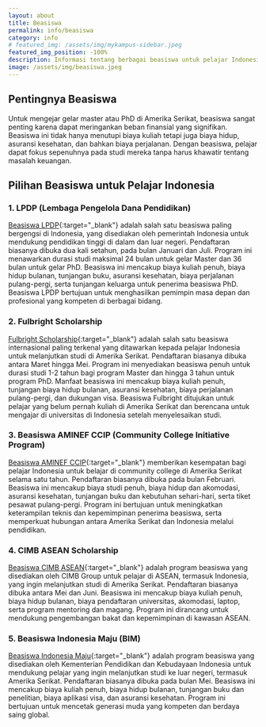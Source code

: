 ```yaml
---
layout: about
title: Beasiswa
permalink: info/beasiswa
category: info
# featured_img: /assets/img/mykampus-sidebar.jpeg
featured_img_position: -100%
description: Informasi tentang berbagai beasiswa untuk pelajar Indonesia yang ingin melanjutkan studi master atau PhD di Amerika Serikat, termasuk LPDP, Fulbright, AMINEF CCIP, CIMB ASEAN, dan Beasiswa Indonesia Maju.
image: /assets/img/beasiswa.jpeg
---
```


## Pentingnya Beasiswa

Untuk mengejar gelar master atau PhD di Amerika Serikat, beasiswa sangat penting karena dapat meringankan beban finansial yang signifikan. Beasiswa ini tidak hanya menutupi biaya kuliah tetapi juga biaya hidup, asuransi kesehatan, dan bahkan biaya perjalanan. Dengan beasiswa, pelajar dapat fokus sepenuhnya pada studi mereka tanpa harus khawatir tentang masalah keuangan.

## Pilihan Beasiswa untuk Pelajar Indonesia

### 1. **LPDP (Lembaga Pengelola Dana Pendidikan)**

[Beasiswa LPDP](https://lpdp.kemenkeu.go.id/){:target="_blank"} adalah salah satu beasiswa paling bergengsi di Indonesia, yang disediakan oleh pemerintah Indonesia untuk mendukung pendidikan tinggi di dalam dan luar negeri. Pendaftaran biasanya dibuka dua kali setahun, pada bulan Januari dan Juli. Program ini menawarkan durasi studi maksimal 24 bulan untuk gelar Master dan 36 bulan untuk gelar PhD. Beasiswa ini mencakup biaya kuliah penuh, biaya hidup bulanan, tunjangan buku, asuransi kesehatan, biaya perjalanan pulang-pergi, serta tunjangan keluarga untuk penerima beasiswa PhD. Beasiswa LPDP bertujuan untuk menghasilkan pemimpin masa depan dan profesional yang kompeten di berbagai bidang.

### 2. **Fulbright Scholarship**

[Fulbright Scholarship](https://www.aminef.or.id/grants-for-indonesians/fulbright-programs/scholarship/){:target="_blank"} adalah salah satu beasiswa internasional paling terkenal yang ditawarkan kepada pelajar Indonesia untuk melanjutkan studi di Amerika Serikat. Pendaftaran biasanya dibuka antara Maret hingga Mei. Program ini menyediakan beasiswa penuh untuk durasi studi 1-2 tahun bagi program Master dan hingga 3 tahun untuk program PhD. Manfaat beasiswa ini mencakup biaya kuliah penuh, tunjangan biaya hidup bulanan, asuransi kesehatan, biaya perjalanan pulang-pergi, dan dukungan visa. Beasiswa Fulbright ditujukan untuk pelajar yang belum pernah kuliah di Amerika Serikat dan berencana untuk mengajar di universitas di Indonesia setelah menyelesaikan studi.

### 3. **Beasiswa AMINEF CCIP (Community College Initiative Program)**

[Beasiswa AMINEF CCIP](https://www.aminef.or.id/grants-for-indonesians/fulbright-programs/fellowships/community-college-initiative-program/){:target="_blank"} memberikan kesempatan bagi pelajar Indonesia untuk belajar di community college di Amerika Serikat selama satu tahun. Pendaftaran biasanya dibuka pada bulan Februari. Beasiswa ini mencakup biaya studi penuh, biaya hidup dan akomodasi, asuransi kesehatan, tunjangan buku dan kebutuhan sehari-hari, serta tiket pesawat pulang-pergi. Program ini bertujuan untuk meningkatkan keterampilan teknis dan kepemimpinan penerima beasiswa, serta memperkuat hubungan antara Amerika Serikat dan Indonesia melalui pendidikan.

### 4. **CIMB ASEAN Scholarship**

[Beasiswa CIMB ASEAN](https://www.cimb.com/en/careers/students/cimb-asean-scholarship.html){:target="_blank"} adalah program beasiswa yang disediakan oleh CIMB Group untuk pelajar di ASEAN, termasuk Indonesia, yang ingin melanjutkan studi di Amerika Serikat. Pendaftaran biasanya dibuka antara Mei dan Juni. Beasiswa ini mencakup biaya kuliah penuh, biaya hidup bulanan, biaya pendaftaran universitas, akomodasi, laptop, serta program mentoring dan magang. Program ini dirancang untuk mendukung pengembangan bakat dan kepemimpinan di kawasan ASEAN.

### 5. **Beasiswa Indonesia Maju (BIM)**

[Beasiswa Indonesia Maju](https://bim-pusatprestasinasional.kemdikbud.go.id/){:target="_blank"} adalah program beasiswa yang disediakan oleh Kementerian Pendidikan dan Kebudayaan Indonesia untuk mendukung pelajar yang ingin melanjutkan studi ke luar negeri, termasuk Amerika Serikat. Pendaftaran biasanya dibuka pada bulan Mei. Beasiswa ini mencakup biaya kuliah penuh, biaya hidup bulanan, tunjangan buku dan penelitian, biaya aplikasi visa, dan asuransi kesehatan. Program ini bertujuan untuk mencetak generasi muda yang kompeten dan berdaya saing global.
